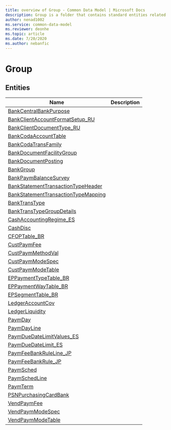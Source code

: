 ```yaml
---
title: overview of Group - Common Data Model | Microsoft Docs
description: Group is a folder that contains standard entities related to the Common Data Model.
author: nenad1002
ms.service: common-data-model
ms.reviewer: deonhe
ms.topic: article
ms.date: 7/20/2020
ms.author: nebanfic
---
```


# Group


## Entities

|Name|Description|
|---|---|
|[BankCentralBankPurpose](BankCentralBankPurpose.md)||
|[BankClientAccountFormatSetup_RU](BankClientAccountFormatSetup_RU.md)||
|[BankClientDocumentType_RU](BankClientDocumentType_RU.md)||
|[BankCodaAccountTable](BankCodaAccountTable.md)||
|[BankCodaTransFamily](BankCodaTransFamily.md)||
|[BankDocumentFacilityGroup](BankDocumentFacilityGroup.md)||
|[BankDocumentPosting](BankDocumentPosting.md)||
|[BankGroup](BankGroup.md)||
|[BankPaymBalanceSurvey](BankPaymBalanceSurvey.md)||
|[BankStatementTransactionTypeHeader](BankStatementTransactionTypeHeader.md)||
|[BankStatementTransactionTypeMapping](BankStatementTransactionTypeMapping.md)||
|[BankTransType](BankTransType.md)||
|[BankTransTypeGroupDetails](BankTransTypeGroupDetails.md)||
|[CashAccountingRegime_ES](CashAccountingRegime_ES.md)||
|[CashDisc](CashDisc.md)||
|[CFOPTable_BR](CFOPTable_BR.md)||
|[CustPaymFee](CustPaymFee.md)||
|[CustPaymMethodVal](CustPaymMethodVal.md)||
|[CustPaymModeSpec](CustPaymModeSpec.md)||
|[CustPaymModeTable](CustPaymModeTable.md)||
|[EPPaymentTypeTable_BR](EPPaymentTypeTable_BR.md)||
|[EPPaymentWayTable_BR](EPPaymentWayTable_BR.md)||
|[EPSegmentTable_BR](EPSegmentTable_BR.md)||
|[LedgerAccountCov](LedgerAccountCov.md)||
|[LedgerLiquidity](LedgerLiquidity.md)||
|[PaymDay](PaymDay.md)||
|[PaymDayLine](PaymDayLine.md)||
|[PaymDueDateLimitValues_ES](PaymDueDateLimitValues_ES.md)||
|[PaymDueDateLimit_ES](PaymDueDateLimit_ES.md)||
|[PaymFeeBankRuleLine_JP](PaymFeeBankRuleLine_JP.md)||
|[PaymFeeBankRule_JP](PaymFeeBankRule_JP.md)||
|[PaymSched](PaymSched.md)||
|[PaymSchedLine](PaymSchedLine.md)||
|[PaymTerm](PaymTerm.md)||
|[PSNPurchasingCardBank](PSNPurchasingCardBank.md)||
|[VendPaymFee](VendPaymFee.md)||
|[VendPaymModeSpec](VendPaymModeSpec.md)||
|[VendPaymModeTable](VendPaymModeTable.md)||
